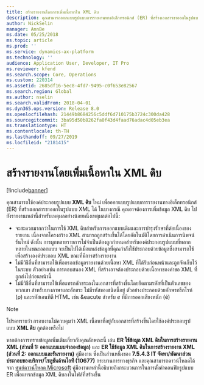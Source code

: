 ```yaml
---
title: สร้างรายงานโดยการเพิ่มเนื้อหาใน XML ดิบ
description: คุณสามารถออกแบบรูปแบบการรายงานทางอิเล็กทรอนิกส์ (ER) ที่สร้างเอกสารขาออกในรูปแบบ XML ได้
author: NickSelin
manager: AnnBe
ms.date: 05/25/2018
ms.topic: article
ms.prod: ''
ms.service: dynamics-ax-platform
ms.technology: ''
audience: Application User, Developer, IT Pro
ms.reviewer: kfend
ms.search.scope: Core, Operations
ms.custom: 220314
ms.assetid: 2685df16-5ec8-4fd7-9495-c0f653e82567
ms.search.region: Global
ms.author: nselin
ms.search.validFrom: 2018-04-01
ms.dyn365.ops.version: Release 8.0
ms.openlocfilehash: 21449b8684256c5ddf6d710175b3724c300da428
ms.sourcegitcommit: 3ba95d50b8262fa0f43d4faad76adac4d05eb3ea
ms.translationtype: HT
ms.contentlocale: th-TH
ms.lasthandoff: 09/27/2019
ms.locfileid: "2181415"
---
```

# <a name="generate-reports-by-adding-content-as-raw-xml"></a>สร้างรายงานโดยเพิ่มเนื้อหาใน XML ดิบ

[!include[banner](../includes/banner.md)]

คุณสามารถใช้องค์ประกอบรูปแบบ **XML ดิบ** ใหม่ เพื่อออกแบบรูปแบบการรายงานทางอิเล็กทรอนิกส์ (ER) ที่สร้างเอกสารขาออกในรูปแบบ XML ได้ ในบางกรณี คุณอาจต้องการเพิ่มข้อมูล XML ดิบ ไปยังรายงานเหล่านี้สำหรับเหตุผลอย่างน้อยหนึ่งเหตุผลต่อไปนี้:

- จะสะดวกมากกว่าในการใช้ XML ดิบสำหรับการออกแบบเดิมและการบำรุงรักษาที่ต่อเนื่องของรายงาน เนื่องจากโครงสร้าง XML สามารถถูกสร้างขึ้นได้โดยอัตโนมัติโดยการดำเนินการนิพจน์รันไทม์ ดังนั้น การผูกหลายรายการไม่จำเป็นต้องถูกกำหนดสำหรับองค์ประกอบรูปแบบที่หลากหลายในขณะออกแบบ จะเป็นไปได้เมื่อแหล่งข้อมูลที่คุณกำลังใช้ประกอบด้วยข้อมูลซึ่งสามารถใช้เพื่อสร้างองค์ประกอบ XML ขณะที่มีการสร้างรายงาน
- ไม่มีวิธีอื่นที่สามารถใช้เพื่อกรอกข้อมูลรายงานด้วยเนื้อหา XML ที่ได้รับก่อนหน้าและถูกจัดเก็บไว้ในระบบ ตัวอย่างเช่น การตอบสนอง XML ที่สร้างอาจต้องประกอบด้วยเนื้อหาของคำขอ XML ที่ถูกส่งไปก่อนหน้านี้
- ไม่มีวิธีอื่นที่สามารถใช้เพื่อแทรกอักขระลงในเอกสารที่สร้างขึ้นโดยยึดตามรหัสที่เป็นตัวเลขของพวกเขา สำหรับบางภาษาและอักขระ ไม่มีรหัสของชนิดนี้อยู่ ตัวอย่างประกอบด้วยอักษรกรีกโรห์ (ρ) และรหัสเอนทิตี HTML เช่น \&eacute สำหรับ *e* ที่มีการออกเสียงหนัก (é)

> [!NOTE]
> โปรดทราบว่า กรอบงานไม่ควบคุมว่า XML เนื้อหาที่อยู่กับเอกสารที่สร้างขึ้นโดยใช้องค์ประกอบรูปแบบ **XML ดิบ** ถูกต้องหรือไม่

หากต้องการทราบข้อมูลเพิ่มเติมเกี่ยวกับคุณลักษณะนี้ เล่น **ER ใช้ข้อมูล XML ดิบในการสร้างรายงาน XML (ส่วนที่ 1: ออกแบบแบบจำลองข้อมูล)** และ **ER ใช้ข้อมูล XML ดิบในการสร้างรายงาน XML (ส่วนที่ 2: ออกแบบและรันรายงาน)** คู่มืองาน ซึ่งเป็นส่วนหนึ่งของ **7.5.4.3 IT จัดหา/พัฒนาส่วนประกอบของบริการ/โซลูชันด้านไอที (10677)** กระบวนการทางธุรกิจ และคุณสามารถดาวน์โหลดได้จาก [ศูนย์ดาวน์โหลด Microsoft](https://go.microsoft.com/fwlink/?linkid=874684) คู่มืองานเหล่านี้อธิบายถึงกระบวนการในการตั้งค่าคอนฟิกรูปแบบ ER เพื่อแทรกข้อมูล XML ดิบลงในไฟล์ที่สร้างขึ้น
